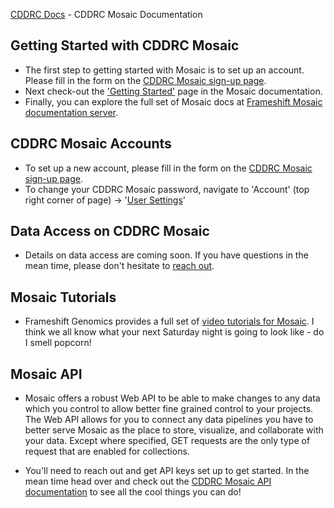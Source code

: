 [CDDRC Docs](../README.md) - CDDRC Mosaic Documentation

## Getting Started with CDDRC Mosaic

* The first step to getting started with Mosaic is to set up an account.  Please fill in the form on the [CDDRC Mosaic sign-up page](https://cddrc.utah.edu/#/signup).
* Next check-out the ['Getting Started'](https://cddrc.utah.edu/#/get-started) page in the Mosaic documentation.
* Finally, you can explore the full set of Mosaic docs at [Frameshift Mosaic documentation server](https://docs.frameshift.io/mosaic.html).

## CDDRC Mosaic Accounts

* To set up a new account, please fill in the form on the [CDDRC Mosaic sign-up page](https://cddrc.utah.edu/#/signup).
* To change your CDDRC Mosaic password, navigate to 'Account' (top right corner of page) -> '[User Settings](https://cddrc.utah.edu/#/account/settings)'

## Data Access on CDDRC Mosaic

* Details on data access are coming soon.  If you have questions in
  the mean time, please don't hesitate to
  [reach out](mailto://cddrc@lists.utah.edu).

## Mosaic Tutorials

* Frameshift Genomics provides a full set of
  [video tutorials for Mosaic](https://frameshift.io/tutorials/).  I
  think we all know what your next Saturday night is going to look
  like - do I smell popcorn!

## Mosaic API

* Mosaic offers a robust Web API to be able to make changes to any
  data which you control to allow better fine grained control to your
  projects. The Web API allows for you to connect any data pipelines
  you have to better serve Mosaic as the place to store, visualize,
  and collaborate with your data. Except where specified, GET requests
  are the only type of request that are enabled for collections.

* You'll need to reach out and get API keys set up to get started.  In
  the mean time head over and check out the
  [CDDRC Mosaic API documentation](https://cddrc.utah.edu/api/) to see
  all the cool things you can do!
